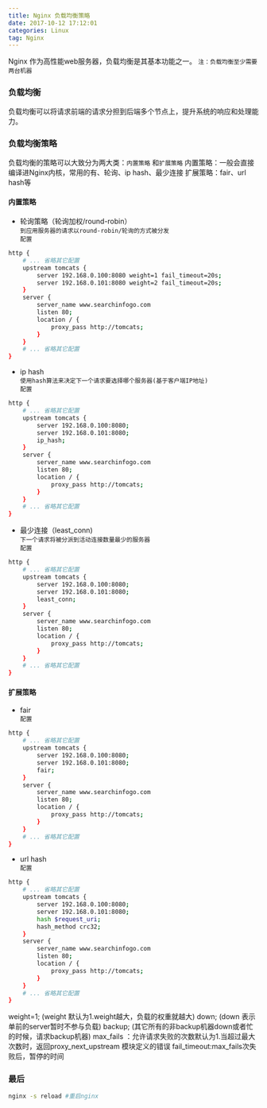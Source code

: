 ```yaml
---
title: Nginx 负载均衡策略
date: 2017-10-12 17:12:01
categories: Linux
tag: Nginx
---
```

Nginx 作为高性能web服务器，负载均衡是其基本功能之一。 `注：负载均衡至少需要两台机器`
### 负载均衡
负载均衡可以将请求前端的请求分担到后端多个节点上，提升系统的响应和处理能力。

### 负载均衡策略
负载均衡的策略可以大致分为两大类：`内置策略` 和`扩展策略`
内置策略：一般会直接编译进Nginx内核，常用的有、轮询、ip hash、最少连接
扩展策略：fair、url hash等
#### 内置策略
- 轮询策略（轮询加权/round-robin）</br>
`到应用服务器的请求以round-robin/轮询的方式被分发`</br>
`配置`
``` bash
http {
    # ... 省略其它配置
    upstream tomcats {
        server 192.168.0.100:8080 weight=1 fail_timeout=20s;
        server 192.168.0.101:8080 weight=2 fail_timeout=20s;
    }
    server {
        server_name www.searchinfogo.com
        listen 80;
        location / {
            proxy_pass http://tomcats;
        }
    }
    # ... 省略其它配置
}
```

- ip hash </br>
`使用hash算法来决定下一个请求要选择哪个服务器(基于客户端IP地址)`</br>
`配置`
``` bash
http {
    # ... 省略其它配置
    upstream tomcats {
        server 192.168.0.100:8080;
        server 192.168.0.101:8080;
        ip_hash;
    }
    server {
        server_name www.searchinfogo.com
        listen 80;
        location / {
            proxy_pass http://tomcats;
        }
    }
    # ... 省略其它配置
}
```

- 最少连接（least_conn) </br>
`下一个请求将被分派到活动连接数量最少的服务器`</br>
`配置`
``` bash
http {
    # ... 省略其它配置
    upstream tomcats {
        server 192.168.0.100:8080;
        server 192.168.0.101:8080;
        least_conn;
    }
    server {
        server_name www.searchinfogo.com
        listen 80;
        location / {
            proxy_pass http://tomcats;
        }
    }
    # ... 省略其它配置
}
```

#### 扩展策略
- fair</br>
`配置`
``` bash
http {
    # ... 省略其它配置
    upstream tomcats {
        server 192.168.0.100:8080;
        server 192.168.0.101:8080;
        fair;
    }
    server {
        server_name www.searchinfogo.com
        listen 80;
        location / {
            proxy_pass http://tomcats;
        }
    }
    # ... 省略其它配置
}
```

- url hash</br>
`配置`
``` bash
http {
    # ... 省略其它配置
    upstream tomcats {
        server 192.168.0.100:8080;
        server 192.168.0.101:8080;
        hash $request_uri;
        hash_method crc32;
    }
    server {
        server_name www.searchinfogo.com
        listen 80;
        location / {
            proxy_pass http://tomcats;
        }
    }
    # ... 省略其它配置
}
```


weight=1; (weight 默认为1.weight越大，负载的权重就越大)
down; (down 表示单前的server暂时不参与负载)
backup; (其它所有的非backup机器down或者忙的时候，请求backup机器)
max_fails ：允许请求失败的次数默认为1.当超过最大次数时，返回proxy_next_upstream 模块定义的错误
fail_timeout:max_fails次失败后，暂停的时间

### 最后
``` bash
nginx -s reload #重启nginx
```
